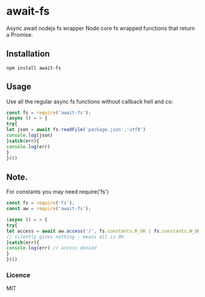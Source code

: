 # await-fs
Async await nodejs fs wrapper
Node core fs wrapped functions that return a Promise.

## Installation
`npm install await-fs`

## Usage
Use all the regular async fs functions without callback hell and co:
```javascript
const fs = require('await-fs');
(async () = > {
try{
let json = await fs.readFile('package.json','utf8')
console.log(json)
}catch(err){
console.log(err)
}
})()
```

## Note. 

For constants you may need require('fs')

```javascript
const fs = require('fs');
const aw = require('await-fs');

(async () = > {
try{
let access = await aw.access('/', fs.constants.R_OK | fs.constants.W_OK)
// silently gives nothing - means all is OK
}catch(err){
console.log(err) // access denied
}
})()
```
### Licence

MIT